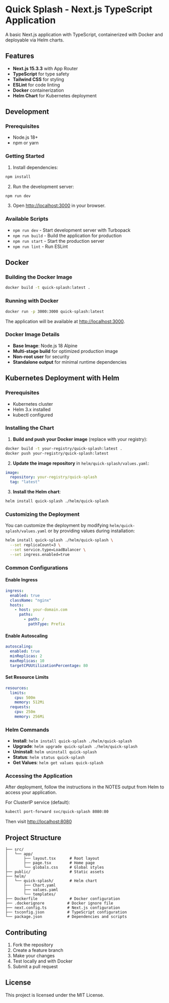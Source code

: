 # Quick Splash - Next.js TypeScript Application

A basic Next.js application with TypeScript, containerized with Docker and deployable via Helm charts.

## Features

- **Next.js 15.3.3** with App Router
- **TypeScript** for type safety
- **Tailwind CSS** for styling
- **ESLint** for code linting
- **Docker** containerization
- **Helm Chart** for Kubernetes deployment

## Development

### Prerequisites

- Node.js 18+
- npm or yarn

### Getting Started

1. Install dependencies:
```bash
npm install
```

2. Run the development server:
```bash
npm run dev
```

3. Open [http://localhost:3000](http://localhost:3000) in your browser.

### Available Scripts

- `npm run dev` - Start development server with Turbopack
- `npm run build` - Build the application for production
- `npm run start` - Start the production server
- `npm run lint` - Run ESLint

## Docker

### Building the Docker Image

```bash
docker build -t quick-splash:latest .
```

### Running with Docker

```bash
docker run -p 3000:3000 quick-splash:latest
```

The application will be available at [http://localhost:3000](http://localhost:3000).

### Docker Image Details

- **Base Image**: Node.js 18 Alpine
- **Multi-stage build** for optimized production image
- **Non-root user** for security
- **Standalone output** for minimal runtime dependencies

## Kubernetes Deployment with Helm

### Prerequisites

- Kubernetes cluster
- Helm 3.x installed
- kubectl configured

### Installing the Chart

1. **Build and push your Docker image** (replace with your registry):
```bash
docker build -t your-registry/quick-splash:latest .
docker push your-registry/quick-splash:latest
```

2. **Update the image repository** in `helm/quick-splash/values.yaml`:
```yaml
image:
  repository: your-registry/quick-splash
  tag: "latest"
```

3. **Install the Helm chart**:
```bash
helm install quick-splash ./helm/quick-splash
```

### Customizing the Deployment

You can customize the deployment by modifying `helm/quick-splash/values.yaml` or by providing values during installation:

```bash
helm install quick-splash ./helm/quick-splash \
  --set replicaCount=3 \
  --set service.type=LoadBalancer \
  --set ingress.enabled=true
```

### Common Configurations

#### Enable Ingress
```yaml
ingress:
  enabled: true
  className: "nginx"
  hosts:
    - host: your-domain.com
      paths:
        - path: /
          pathType: Prefix
```

#### Enable Autoscaling
```yaml
autoscaling:
  enabled: true
  minReplicas: 2
  maxReplicas: 10
  targetCPUUtilizationPercentage: 80
```

#### Set Resource Limits
```yaml
resources:
  limits:
    cpu: 500m
    memory: 512Mi
  requests:
    cpu: 250m
    memory: 256Mi
```

### Helm Commands

- **Install**: `helm install quick-splash ./helm/quick-splash`
- **Upgrade**: `helm upgrade quick-splash ./helm/quick-splash`
- **Uninstall**: `helm uninstall quick-splash`
- **Status**: `helm status quick-splash`
- **Get Values**: `helm get values quick-splash`

### Accessing the Application

After deployment, follow the instructions in the NOTES output from Helm to access your application.

For ClusterIP service (default):
```bash
kubectl port-forward svc/quick-splash 8080:80
```
Then visit [http://localhost:8080](http://localhost:8080)

## Project Structure

```
├── src/
│   └── app/
│       ├── layout.tsx      # Root layout
│       ├── page.tsx        # Home page
│       └── globals.css     # Global styles
├── public/                 # Static assets
├── helm/
│   └── quick-splash/       # Helm chart
│       ├── Chart.yaml
│       ├── values.yaml
│       └── templates/
├── Dockerfile              # Docker configuration
├── .dockerignore          # Docker ignore file
├── next.config.ts         # Next.js configuration
├── tsconfig.json          # TypeScript configuration
└── package.json           # Dependencies and scripts
```

## Contributing

1. Fork the repository
2. Create a feature branch
3. Make your changes
4. Test locally and with Docker
5. Submit a pull request

## License

This project is licensed under the MIT License.
